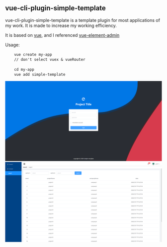 ## vue-cli-plugin-simple-template

vue-cli-plugin-simple-template is a template plugin for most applications of my work. It is made to increase my working efficiency.

It is based on [vue](https://cn.vuejs.org/index.html), and I referenced [vue-element-admin](https://github.com/PanJiaChen/vue-element-admin/)

Usage:
```
    vue create my-app
    // don't select vuex & vueRouter

    cd my-app
    vue add simple-template
```

![screenshot](/screenshots/login.png)
![screenshot](/screenshots/main.jpg)